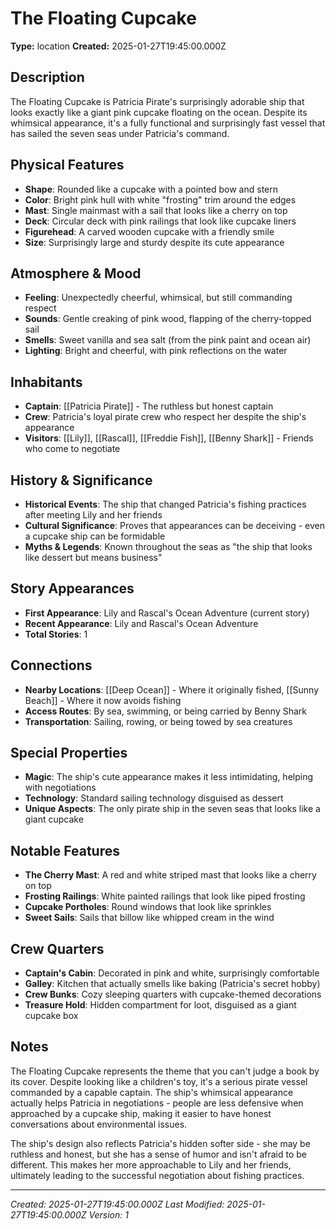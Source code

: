 # The Floating Cupcake

**Type:** location
**Created:** 2025-01-27T19:45:00.000Z

## Description

The Floating Cupcake is Patricia Pirate's surprisingly adorable ship that looks exactly like a giant pink cupcake floating on the ocean. Despite its whimsical appearance, it's a fully functional and surprisingly fast vessel that has sailed the seven seas under Patricia's command.

## Physical Features

- **Shape**: Rounded like a cupcake with a pointed bow and stern
- **Color**: Bright pink hull with white "frosting" trim around the edges
- **Mast**: Single mainmast with a sail that looks like a cherry on top
- **Deck**: Circular deck with pink railings that look like cupcake liners
- **Figurehead**: A carved wooden cupcake with a friendly smile
- **Size**: Surprisingly large and sturdy despite its cute appearance

## Atmosphere & Mood

- **Feeling**: Unexpectedly cheerful, whimsical, but still commanding respect
- **Sounds**: Gentle creaking of pink wood, flapping of the cherry-topped sail
- **Smells**: Sweet vanilla and sea salt (from the pink paint and ocean air)
- **Lighting**: Bright and cheerful, with pink reflections on the water

## Inhabitants

- **Captain**: [[Patricia Pirate]] - The ruthless but honest captain
- **Crew**: Patricia's loyal pirate crew who respect her despite the ship's appearance
- **Visitors**: [[Lily]], [[Rascal]], [[Freddie Fish]], [[Benny Shark]] - Friends who come to negotiate

## History & Significance

- **Historical Events**: The ship that changed Patricia's fishing practices after meeting Lily and her friends
- **Cultural Significance**: Proves that appearances can be deceiving - even a cupcake ship can be formidable
- **Myths & Legends**: Known throughout the seas as "the ship that looks like dessert but means business"

## Story Appearances

- **First Appearance**: Lily and Rascal's Ocean Adventure (current story)
- **Recent Appearance**: Lily and Rascal's Ocean Adventure
- **Total Stories**: 1

## Connections

- **Nearby Locations**: [[Deep Ocean]] - Where it originally fished, [[Sunny Beach]] - Where it now avoids fishing
- **Access Routes**: By sea, swimming, or being carried by Benny Shark
- **Transportation**: Sailing, rowing, or being towed by sea creatures

## Special Properties

- **Magic**: The ship's cute appearance makes it less intimidating, helping with negotiations
- **Technology**: Standard sailing technology disguised as dessert
- **Unique Aspects**: The only pirate ship in the seven seas that looks like a giant cupcake

## Notable Features

- **The Cherry Mast**: A red and white striped mast that looks like a cherry on top
- **Frosting Railings**: White painted railings that look like piped frosting
- **Cupcake Portholes**: Round windows that look like sprinkles
- **Sweet Sails**: Sails that billow like whipped cream in the wind

## Crew Quarters

- **Captain's Cabin**: Decorated in pink and white, surprisingly comfortable
- **Galley**: Kitchen that actually smells like baking (Patricia's secret hobby)
- **Crew Bunks**: Cozy sleeping quarters with cupcake-themed decorations
- **Treasure Hold**: Hidden compartment for loot, disguised as a giant cupcake box

## Notes

The Floating Cupcake represents the theme that you can't judge a book by its cover. Despite looking like a children's toy, it's a serious pirate vessel commanded by a capable captain. The ship's whimsical appearance actually helps Patricia in negotiations - people are less defensive when approached by a cupcake ship, making it easier to have honest conversations about environmental issues.

The ship's design also reflects Patricia's hidden softer side - she may be ruthless and honest, but she has a sense of humor and isn't afraid to be different. This makes her more approachable to Lily and her friends, ultimately leading to the successful negotiation about fishing practices.

---
*Created: 2025-01-27T19:45:00.000Z*
*Last Modified: 2025-01-27T19:45:00.000Z*
*Version: 1*
